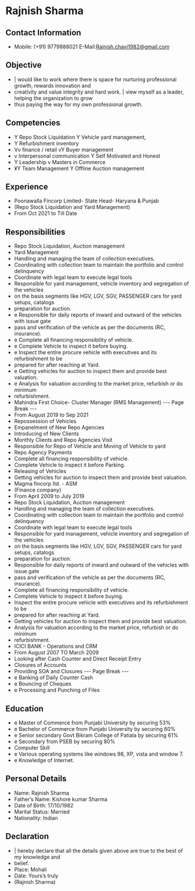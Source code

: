 # Rajnish Sharma

## Contact Information

* Mobile: (+91) 9779888021 E-Mail:Rajnish.chavi1982@gmail.com


## Objective

* | would like to work where there is space for nurturing professional growth, rewards innovation and
* creativity and value integrity and hard work. | view myself as a leader, helping the organization to grow
* thus paying the way for my own professional growth.


## Competencies

* Y Repo Stock Liquidation Y Vehicle yard management,
* Y Refurbishment inventory
* Vv finance / retail vY Buyer management
* v Interpersonal communication Y Self Motivated and Honest
* Y Leadership v Masters in Commerce
* ¥Y Team Management Y Offline Auction management


## Experience

* Poonawalla Fincorp Limited- State Head- Haryana & Punjab
* (Repo Stock Liquidation and Yard Management)
* From Oct 2021 to Till Date


## Responsibilities

* Repo Stock Liquidation, Auction management
* Yard Management
* Handling and managing the team of collection executives.
* Coordinating with collection team to maintain the portfolio and control delinquency
* Coordinate with legal team to execute legal tools
* Responsible for yard management, vehicle inventory and segregation of the vehicles
* on the basis segments like HGV, LGV, SGV, PASSENGER cars for yard setups, catalogs
* preparation for auction.
* e Responsible for daily reports of inward and outward of the vehicles with issue gate
* pass and verification of the vehicle as per the documents (RC, insurance).
* e Complete all financing responsibility of vehicle.
* e Complete Vehicle to inspect it before buying.
* e Inspect the entire procure vehicle with executives and its refurbishment to be
* prepared for after reaching at Yard.
* e Getting vehicles for auction to inspect them and provide best valuation.
* e Analysis for valuation according to the market price, refurbish or do minimum
* refurbishment.
* Mahindra First Choice- Cluster Manager (RMS Management)
--- Page Break ---
* From August 2019 to Sep 2021
* Repossession of Vehicles
* Empanelment of New Repo Agencies
* Introducing of New Clients
* Monthly Clients and Repo Agencies Visit
* Responsible for Repo of Vehicle and Moving of Vehicle to yard
* Repo Agency Payments
* Complete all financing responsibility of vehicle.
* Complete Vehicle to inspect it before Parking.
* Releasing of Vehicles
* Getting vehicles for auction to inspect them and provide best valuation.
* Magma fincorp Itd. - ASM
* (Finance company)
* From April 2009 to July 2019
* Repo Stock Liquidation, Auction management
* Handling and managing the team of collection executives.
* Coordinating with collection team to maintain the portfolio and control delinquency
* Coordinate with legal team to execute legal tools
* Responsible for yard management, vehicle inventory and segregation of the vehicles
* on the basis segments like HGV, LGV, SGV, PASSENGER cars for yard setups, catalogs
* preparation for auction.
* Responsible for daily reports of inward and outward of the vehicles with issue gate
* pass and verification of the vehicle as per the documents (RC, insurance).
* Complete all financing responsibility of vehicle.
* Complete Vehicle to inspect it before buying.
* Inspect the entire procure vehicle with executives and its refurbishment to be
* prepared for after reaching at Yard.
* Getting vehicles for auction to inspect them and provide best valuation.
* Analysis for valuation according to the market price, refurbish or do minimum
* refurbishment.
* ICICI BANK - Operations and CRM
* From August 2007 TO March 2009
* Looking after Cash Counter and Direct Receipt Entry
* Closures of Accounts
* Providing SOA and Closures
--- Page Break ---
* e Banking of Daily Counter Cash
* e Bouncing of Cheques
* e Processing and Punching of Files


## Education

* e Master of Commerce from Punjabi University by securing 53%
* e Bachelor of Commerce from Punjabi University by securing 60%
* e Senior secondary Govt Bikram College of Patiala by securing 61%
* e Secondary from PSEB by securing 80%
* Computer Skill
* e Various operating systems like windows 98, XP, vista and window 7.
* e Knowledge of Internet.


## Personal Details

* Name: Rajnish Sharma
* Father’s Name: Kishore kumar Sharma
* Date of Birth: 17/10/1982
* Marital Status: Married
* Nationality: Indian


## Declaration

* | hereby declare that all the details given above are true to the best of my knowledge and
* belief.
* Place: Mohali
* Date: Yours’s truly
* (Rajnish Sharma)

